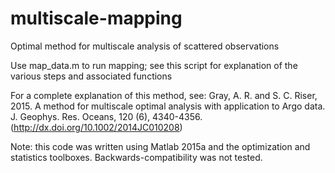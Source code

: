 # multiscale-mapping
Optimal method for multiscale analysis of scattered observations

Use map_data.m to run mapping; see this script for explanation of the various steps and associated functions

For a complete explanation of this method, see: Gray, A. R. and S. C. Riser, 2015. A method for multiscale optimal analysis with application to Argo data. J. Geophys. Res. Oceans, 120 (6), 4340-4356. (http://dx.doi.org/10.1002/2014JC010208)

Note: this code was written using Matlab 2015a and the optimization and statistics toolboxes.  Backwards-compatibility was not tested.  
